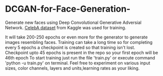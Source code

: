 # DCGAN-for-Face-Generation-
Generate new faces using Deep Convolutional Generative Adversial Network.
[CelebA dataset](https://www.kaggle.com/datasets/jessicali9530/celeba-dataset) from Kaggle was used for training.

It will take 200-250 epochs or even more for the generator to generate images resembling faces. Training can take a long time so for completing every 5 epochs a checkpoint is created so that training isn't lost.
Checkpoint upto 45 epochs is present in the repo so your first epoch will be 46th epoch 
To start training just run the file 'train.py' or execute command  'python -u train.py' on terminal.
Feel free to experiment on various input sizes, color channels, layers and units,learning rates as your liking.
